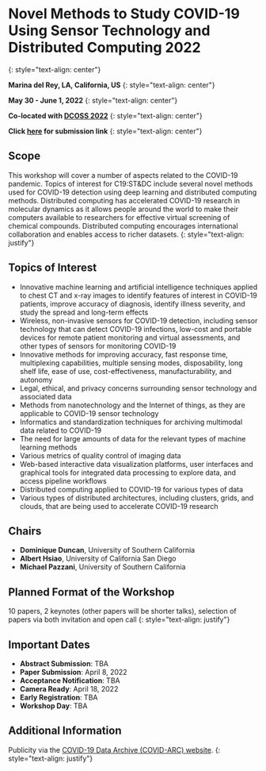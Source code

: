 # Novel Methods to Study COVID-19 Using Sensor Technology and Distributed Computing 2022
{: style="text-align: center"}

**Marina del Rey, LA, California, US**
{: style="text-align: center"}

**May 30 - June 1, 2022**
{: style="text-align: center"}

**Co-located with [DCOSS 2022](https://dcoss.org/)**
{: style="text-align: center"}

**Click [here](https://easychair.org/conferences/?conf=c19stdc2022) for submission link**
{: style="text-align: center"}

## Scope
This workshop will cover a number of aspects related to the COVID-19 pandemic. Topics of interest for C19:ST&DC include several novel methods used for COVID-19 detection using deep learning and distributed computing methods. Distributed computing has accelerated COVID-19 research in molecular dynamics as it allows people around the world to make their computers available to researchers for effective virtual screening of chemical compounds. Distributed computing encourages international collaboration and enables access to richer datasets.
{: style="text-align: justify"}

## Topics of Interest
- Innovative machine learning and artificial intelligence techniques applied to chest CT and x-ray images to identify features of interest in COVID-19 patients, improve accuracy of diagnosis, identify illness severity, and study the spread and long-term effects 
- Wireless, non-invasive sensors for COVID-19 detection, including sensor technology that can detect COVID-19 infections, low-cost and portable devices for remote patient monitoring and virtual assessments, and other types of sensors for monitoring COVID-19
- Innovative methods for improving accuracy, fast response time, multiplexing capabilities, multiple sensing modes, disposability, long shelf life, ease of use, cost-effectiveness, manufacturability, and autonomy 
- Legal, ethical, and privacy concerns surrounding sensor technology and associated data
- Methods from nanotechnology and the Internet of things, as they are applicable to COVID-19 sensor technology
- Informatics and standardization techniques for archiving multimodal data related to COVID-19
- The need for large amounts of data for the relevant types of machine learning methods 
- Various metrics of quality control of imaging data 
- Web-based interactive data visualization platforms, user interfaces and graphical tools for integrated data processing to explore data, and access pipeline workflows
- Distributed computing applied to COVID-19 for various types of data
- Various types of distributed architectures, including clusters, grids, and clouds, that are being used to accelerate COVID-19 research 

## Chairs
-	**Dominique Duncan**, University of Southern California
-	**Albert Hsiao**, University of California San Diego
-	**Michael Pazzani**, University of Southern California

## Planned Format of the Workshop
10 papers, 2 keynotes (other papers will be shorter talks), selection of papers via both invitation and open call
{: style="text-align: justify"}

## Important Dates
- **Abstract Submission**: TBA
- **Paper Submission**: April 8, 2022
- **Acceptance Notification**: TBA
- **Camera Ready**: April 18, 2022
- **Early Registration**: TBA
- **Workshop Day**: TBA


## Additional Information
Publicity via the [COVID-19 Data Archive (COVID-ARC) website](https://covid-arc.loni.usc.edu/). 
{: style="text-align: justify"}
